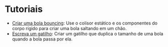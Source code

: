 # Tutoriais

* [Criar uma bola bouncing](create-a-bouncing-ball.md): Use o colisor estático e os componentes do corpo rígido para criar uma bola saltando em um chão.
* [ Escreva um gatilho](script-a-trigger.md): Criar um gatilho que duplica o tamanho de uma bola quando a bola passa por ela.